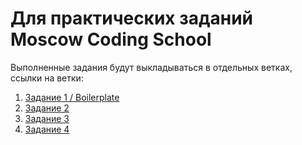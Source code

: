 # Для практических заданий Moscow Coding School
Выполненные задания будут выкладываться в отдельных ветках, ссылки на ветки:
  1. [Задание 1 / Boilerplate](https://github.com/Matrosov-Dmtiry/WebDev_MSC)
  2. [Задание 2](https://github.com/Matrosov-Dmtiry/WebDev_MSC/tree/practice-task-2)
  3. [Задание 3](https://github.com/Matrosov-Dmtiry/WebDev_MSC/tree/practice-task-3)
  4. [Задание 4](https://github.com/Matrosov-Dmtiry/WebDev_MSC/tree/practice-task-4)
